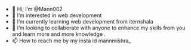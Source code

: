 - 👋 Hi, I’m @Mann002
- 👀 I’m interested in web development
- 🌱 I’m currently learning web development from iternshala
- 💞️ I’m looking to collaborate with anyone to enhance my skills from you and learn more and more knowledge .
- 📫 How to reach me by my insta id mannmishra_


